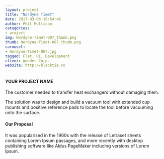 ```yaml
---
layout: project
title: "Nordyne Timet"
date: 2017-03-06 16:54:46
author: Phil Mullican
categories:
- project
img: Nordyne-Timet-007_thumb.png
thumb: Nordyne-Timet-007_thumb.png
carousel:
- Nordyne-Timet-007.jpg
tagged: Flat, UI, Development
client: Wonder Corp.
website: http://blacktie.co
---
```

#### YOUR PROJECT NAME
The customer needed to transfer heat exchangers without damaging them.

The solution was to design and build a vacuum tool with extended cup mounts and positive reference pads to locate the tool before vacuuming onto the surface.

#### Our Proposal
It was popularised in the 1960s with the release of Letraset sheets containing Lorem Ipsum passages, and more recently with desktop publishing software like Aldus PageMaker including versions of Lorem Ipsum.
